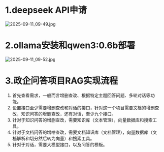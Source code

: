 # 1.deepseek API申请

![2025-09-11_09-49.jpg](https://cdn.jsdelivr.net/gh/zilong-ding/note-gen-image-sync@main/a7e98e51-607a-4bb7-9c13-cc78080694be.jpeg)

# 2.ollama安装和qwen3:0.6b部署

![2025-09-11_09-52.jpg](https://cdn.jsdelivr.net/gh/zilong-ding/note-gen-image-sync@main/1bca7515-9a78-408c-ab66-316a21ca5d2f.jpeg)

# 3.政企问答项目RAG实现流程

1. 首先查看需求，一般而言增删查改、根据特定主题回答问题、多轮对话等功能。
2. 设置接口至少需要增删查改和对话的接口，针对这一个项目需要文档的增删查改，知识问答的增删查改，还有对话，至少九个接口。
3. 针对于知识问答的增删查改，需要知识库（文本管理），向量数据库和搜索工具。
4. 针对于文档问答的增啥查改，需要文档知识库（文档管理），向量数据库（文档解析和切分然后转为向量）和搜索工具。
5. 针对于对话，需要大模型接口，以及问答的模板。
